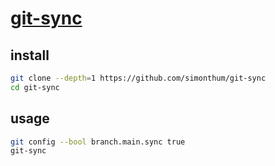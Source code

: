 # [git-sync](https://github.com/simonthum/git-sync)

## install

```sh
git clone --depth=1 https://github.com/simonthum/git-sync
cd git-sync
```

## usage

```sh
git config --bool branch.main.sync true
git-sync
```
